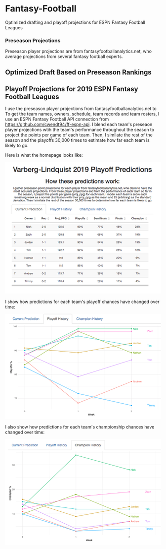 # Fantasy-Football
Optimized drafting and playoff projections for ESPN Fantasy Football Leagues

### Preseason Projections 
Preseason player projections are from fantasyfootballanalytics.net, who average projections from several fantasy football experts.

## Optimized Draft Based on Preseason Rankings

## Playoff Projections for 2019 ESPN Fantasy Football Leagues
I use the preseason player projections from fantasyfootballanalytics.net to 
To get the team names, owners, schedule, team records and team rosters, I use an ESPN Fantasy Football API connection from https://github.com/cwendt94/ff-espn-api.
I blend each team's preseaon player projections wtih the team's performance throughout the season to project the points per game of each team. Then, I similate the rest of the season and the playoffs 30,000 times to estimate how far each team is likely to go.

Here is what the homepage looks like:

![homepage](https://github.com/nkvarberg/Fantasy-Football/blob/master/Screenshots/Homepageright.png)


I show how predictions for each team's playoff chances have changed over time:

![playoffs](https://github.com/nkvarberg/Fantasy-Football/blob/master/Screenshots/Playoffs.png)

I also show how predictions for each team's championship chances have changed over time:

![champ](https://github.com/nkvarberg/Fantasy-Football/blob/master/Screenshots/Championship.png)

